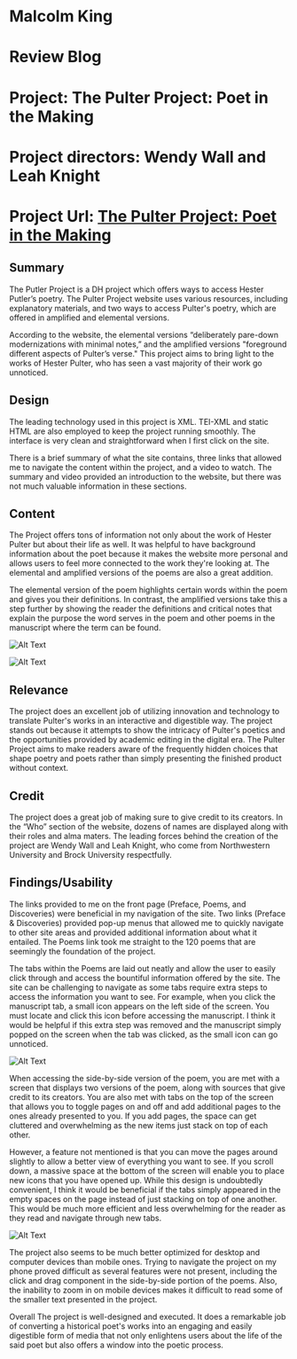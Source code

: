 # Malcolm King
# Review Blog

# Project: The Pulter Project: Poet in the Making
# Project directors: Wendy Wall and Leah Knight
# Project Url: [The Pulter Project: Poet in the Making](http://pulterproject.northwestern.edu/)
## Summary
The Putler Project is a DH project which offers ways to access Hester Putler’s poetry. The Pulter Project website uses various resources, including explanatory materials, and two ways to access Pulter's poetry, which are offered in amplified and elemental versions. 

According to the website, the elemental versions “deliberately pare-down modernizations with minimal notes,” and the amplified versions "foreground different aspects of Pulter’s verse." This project aims to bring light to the works of Hester Pulter, who has seen a vast majority of their work go unnoticed. 

## Design

The leading technology used in this project is XML. TEI-XML and static HTML are also employed to keep the project running smoothly. The interface is very clean and straightforward when I first click on the site. 

There is a brief summary of what the site contains, three links that allowed me to navigate the content within the project, and a video to watch. The summary and video provided an introduction to the website, but there was not much valuable information in these sections.

## Content 
The Project offers tons of information not only about the work of Hester Pulter but about their life as well. It was helpful to have background information about the poet because it makes the website more personal and allows users to feel more connected to the work they're looking at. The elemental and amplified versions of the poems are also a great addition. 

The elemental version of the poem highlights certain words within the poem and gives you their definitions. In contrast, the amplified versions take this a step further by showing the reader the definitions and critical notes that explain the purpose the word serves in the poem and other poems in the manuscript where the term can be found.

![Alt Text](https://hydratedking.github.io/HydratedKing/images/Elemental.png)

![Alt Text](https://hydratedking.github.io/HydratedKing/images/Amplified.png)

## Relevance 
The project does an excellent job of utilizing innovation and technology to translate Pulter's works in an interactive and digestible way. The project stands out because it attempts to show the intricacy of Pulter's poetics and the opportunities provided by academic editing in the digital era. The Pulter Project aims to make readers aware of the frequently hidden choices that shape poetry and poets rather than simply presenting the finished product without context.

## Credit
The project does a great job of making sure to give credit to its creators. In the “Who” section of the website, dozens of names are displayed along with their roles and alma maters. The leading forces behind the creation of the project are Wendy Wall and Leah Knight, who come from Northwestern University and Brock University respectfully. 

## Findings/Usability 
The links provided to me on the front page (Preface, Poems, and Discoveries) were beneficial in my navigation of the site. Two links (Preface & Discoveries) provided pop-up menus that allowed me to quickly navigate to other site areas and provided additional information about what it entailed. The Poems link took me straight to the 120 poems that are seemingly the foundation of the project.

The tabs within the Poems are laid out neatly and allow the user to easily click through and access the bountiful information offered by the site. The site can be challenging to navigate as some tabs require extra steps to access the information you want to see. For example, when you click the manuscript tab, a small icon appears on the left 
side of the screen. You must locate and click this icon before accessing the manuscript. I think it would be helpful if this extra step was removed and the manuscript simply popped on the screen when the tab was clicked, as the small icon can go unnoticed. 

![Alt Text](https://hydratedking.github.io/HydratedKing/images/Eclipsepoem.png)

When accessing the side-by-side version of the poem, you are met with a screen that displays two versions of the poem, along with sources that give credit to its creators. You are also met with tabs on the top of the screen that allows you to toggle pages on and off and add additional pages to the ones already presented to you. If you add pages, the space can get cluttered and overwhelming as the new items just stack on top of each other. 

However, a feature not mentioned is that you can move the pages around slightly to allow a better view of everything you want to see. If you scroll down, a massive space at the bottom of the screen will enable you to place new icons that you have opened up. While this design is undoubtedly convenient, I think it would be beneficial if the tabs simply appeared in the empty spaces on the page instead of just stacking on top of one another. This would be much more efficient and less overwhelming for the reader as they read and navigate through new tabs. 

![Alt Text](https://hydratedking.github.io/HydratedKing/images/sidebysideclutter.png)

The project also seems to be much better optimized for desktop and computer devices than mobile ones. Trying to navigate the project on my phone proved difficult as several features were not present, including the click and drag component in the side-by-side portion of the poems. Also, the inability to zoom in on mobile devices makes it difficult to read some of the smaller text presented in the project.

Overall The project is well-designed and executed. It does a remarkable job of converting a historical poet's works into an engaging and easily digestible form of media that not only enlightens users about the life of the said poet but also offers a window into the poetic process.
